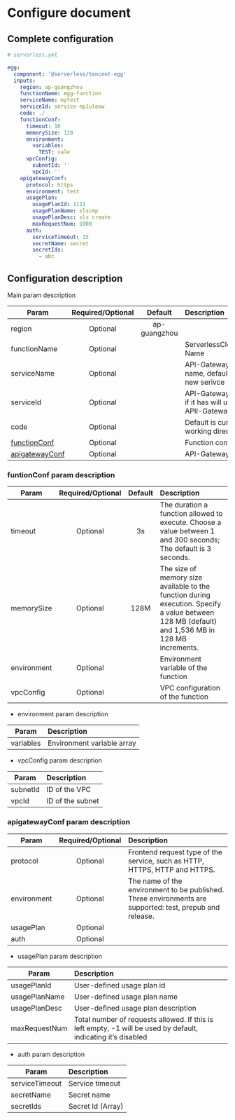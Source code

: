 # Configure document

## Complete configuration

```yml
# serverless.yml

egg:
  component: '@serverless/tencent-egg'
  inputs:
    region: ap-guangzhou
    functionName: egg-function
    serviceName: mytest
    serviceId: service-np1uloxw
    code: ./
    functionConf:
      timeout: 10
      memorySize: 128
      environment:
        variables:
          TEST: vale
      vpcConfig:
        subnetId: ''
        vpcId: ''
    apigatewayConf:
      protocol: https
      environment: test
      usagePlan:
        usagePlanId: 1111
        usagePlanName: slscmp
        usagePlanDesc: sls create
        maxRequestNum: 1000
      auth:
        serviceTimeout: 15
        secretName: secret
        secretIds:
          - abc
```

## Configuration description

Main param description

| Param                                               | Required/Optional |   Default    | Description                                                          |
| --------------------------------------------------- | :---------------: | :----------: | :------------------------------------------------------------------- |
| region                                              |     Optional      | ap-guangzhou |                                                                      |
| functionName                                        |     Optional      |              | ServerlessCloudFunction Name                                         |
| serviceName                                         |     Optional      |              | API-Gateway service name, default to create a new serivce            |
| serviceId                                           |     Optional      |              | API-Gateway service id, if it has will use this APII-Gateway service |
| code                                                |     Optional      |              | Default is current working directory                                 |
| [functionConf](#funtionConf-param-description)      |     Optional      |              | Function configure                                                   |
| [apigatewayConf](#apigatewayConf-param-description) |     Optional      |              | API-Gateway configure                                                |

### funtionConf param description

| Param       | Required/Optional | Default | Description                                                                                                                                     |
| ----------- | :---------------: | :-----: | :---------------------------------------------------------------------------------------------------------------------------------------------- |
| timeout     |     Optional      |   3s    | The duration a function allowed to execute. Choose a value between 1 and 300 seconds; The default is 3 seconds.                                 |
| memorySize  |     Optional      |  128M   | The size of memory size available to the function during execution. Specify a value between 128 MB (default) and 1,536 MB in 128 MB increments. |
| environment |     Optional      |         | Environment variable of the function                                                                                                            |
| vpcConfig   |     Optional      |         | VPC configuration of the function                                                                                                               |

- environment param description

| Param     | Description                |
| --------- | :------------------------- |
| variables | Environment variable array |

- vpcConfig param description

| Param    | Description      |
| -------- | :--------------- |
| subnetId | ID of the VPC    |
| vpcId    | ID of the subnet |

### apigatewayConf param description

| Param       | Required/Optional | Description                                                                                              |
| ----------- | :---------------: | :------------------------------------------------------------------------------------------------------- |
| protocol    |     Optional      | Frontend request type of the service, such as HTTP, HTTPS, HTTP and HTTPS.                               |
| environment |     Optional      | The name of the environment to be published. Three environments are supported: test, prepub and release. |
| usagePlan   |     Optional      |                                                                                                          |
| auth        |     Optional      |                                                                                                          |

- usagePlan param description

| Param         | Description                                                                                                   |
| ------------- | :------------------------------------------------------------------------------------------------------------ |
| usagePlanId   | User-defined usage plan id                                                                                    |
| usagePlanName | User-defined usage plan name                                                                                  |
| usagePlanDesc | User-defined usage plan description                                                                           |
| maxRequestNum | Total number of requests allowed. If this is left empty, -1 will be used by default, indicating it’s disabled |

- auth param description

| Param          | Description       |
| -------------- | :---------------- |
| serviceTimeout | Service timeout   |
| secretName     | Secret name       |
| secretIds      | Secret Id (Array) |
